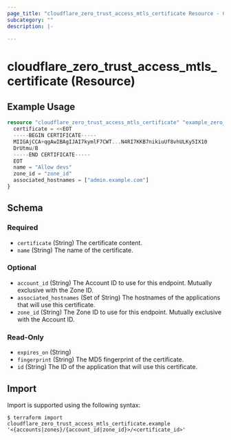 ```yaml
---
page_title: "cloudflare_zero_trust_access_mtls_certificate Resource - Cloudflare"
subcategory: ""
description: |-
  
---
```


# cloudflare_zero_trust_access_mtls_certificate (Resource)



## Example Usage

```terraform
resource "cloudflare_zero_trust_access_mtls_certificate" "example_zero_trust_access_mtls_certificate" {
  certificate = <<EOT
  -----BEGIN CERTIFICATE-----
  MIIGAjCCA+qgAwIBAgIJAI7kymlF7CWT...N4RI7KKB7nikiuUf8vhULKy5IX10
  DrUtmu/B
  -----END CERTIFICATE-----
  EOT
  name = "Allow devs"
  zone_id = "zone_id"
  associated_hostnames = ["admin.example.com"]
}
```

<!-- schema generated by tfplugindocs -->
## Schema

### Required

- `certificate` (String) The certificate content.
- `name` (String) The name of the certificate.

### Optional

- `account_id` (String) The Account ID to use for this endpoint. Mutually exclusive with the Zone ID.
- `associated_hostnames` (Set of String) The hostnames of the applications that will use this certificate.
- `zone_id` (String) The Zone ID to use for this endpoint. Mutually exclusive with the Account ID.

### Read-Only

- `expires_on` (String)
- `fingerprint` (String) The MD5 fingerprint of the certificate.
- `id` (String) The ID of the application that will use this certificate.

## Import

Import is supported using the following syntax:

```shell
$ terraform import cloudflare_zero_trust_access_mtls_certificate.example '<{accounts|zones}/{account_id|zone_id}>/<certificate_id>'
```

